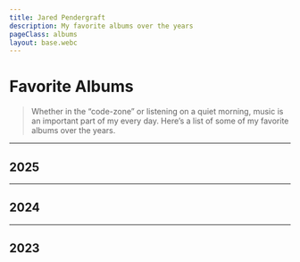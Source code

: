 ```yaml
---
title: Jared Pendergraft
description: My favorite albums over the years
pageClass: albums
layout: base.webc
---
```


# Favorite Albums

> Whether in the “code-zone” or listening on a quiet morning, music is an important part of my every day. Here’s a list of some of my favorite albums over the years.

---

## 2025

<album webc:for="(album, index) of this.albums['2025']" :album="album" webc:nokeep></album>

---

## 2024

<album webc:for="(album, index) of this.albums['2024']" :album="album" webc:nokeep></album>

---

## 2023

<album webc:for="(album, index) of this.albums['2023']" :album="album" webc:nokeep></album>

